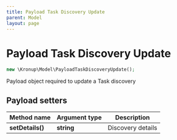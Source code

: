 ```yaml
---
title: Payload Task Discovery Update
parent: Model
layout: page
---
```


# Payload Task Discovery Update

```php
new \Kronup\Model\PayloadTaskDiscoveryUpdate();
```

Payload object required to update a Task discovery

## Payload setters

Method name | Argument type | Description
------------ | ------------- | -------------
**setDetails()** | **string** | Discovery details

